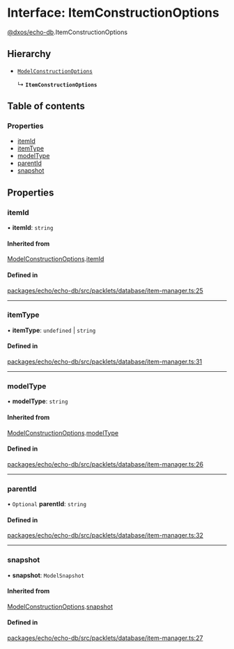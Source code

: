 # Interface: ItemConstructionOptions

[@dxos/echo-db](../modules/dxos_echo_db.md).ItemConstructionOptions

## Hierarchy

- [`ModelConstructionOptions`](dxos_echo_db.ModelConstructionOptions.md)

  ↳ **`ItemConstructionOptions`**

## Table of contents

### Properties

- [itemId](dxos_echo_db.ItemConstructionOptions.md#itemid)
- [itemType](dxos_echo_db.ItemConstructionOptions.md#itemtype)
- [modelType](dxos_echo_db.ItemConstructionOptions.md#modeltype)
- [parentId](dxos_echo_db.ItemConstructionOptions.md#parentid)
- [snapshot](dxos_echo_db.ItemConstructionOptions.md#snapshot)

## Properties

### itemId

• **itemId**: `string`

#### Inherited from

[ModelConstructionOptions](dxos_echo_db.ModelConstructionOptions.md).[itemId](dxos_echo_db.ModelConstructionOptions.md#itemid)

#### Defined in

[packages/echo/echo-db/src/packlets/database/item-manager.ts:25](https://github.com/dxos/dxos/blob/32ae9b579/packages/echo/echo-db/src/packlets/database/item-manager.ts#L25)

___

### itemType

• **itemType**: `undefined` \| `string`

#### Defined in

[packages/echo/echo-db/src/packlets/database/item-manager.ts:31](https://github.com/dxos/dxos/blob/32ae9b579/packages/echo/echo-db/src/packlets/database/item-manager.ts#L31)

___

### modelType

• **modelType**: `string`

#### Inherited from

[ModelConstructionOptions](dxos_echo_db.ModelConstructionOptions.md).[modelType](dxos_echo_db.ModelConstructionOptions.md#modeltype)

#### Defined in

[packages/echo/echo-db/src/packlets/database/item-manager.ts:26](https://github.com/dxos/dxos/blob/32ae9b579/packages/echo/echo-db/src/packlets/database/item-manager.ts#L26)

___

### parentId

• `Optional` **parentId**: `string`

#### Defined in

[packages/echo/echo-db/src/packlets/database/item-manager.ts:32](https://github.com/dxos/dxos/blob/32ae9b579/packages/echo/echo-db/src/packlets/database/item-manager.ts#L32)

___

### snapshot

• **snapshot**: `ModelSnapshot`

#### Inherited from

[ModelConstructionOptions](dxos_echo_db.ModelConstructionOptions.md).[snapshot](dxos_echo_db.ModelConstructionOptions.md#snapshot)

#### Defined in

[packages/echo/echo-db/src/packlets/database/item-manager.ts:27](https://github.com/dxos/dxos/blob/32ae9b579/packages/echo/echo-db/src/packlets/database/item-manager.ts#L27)
